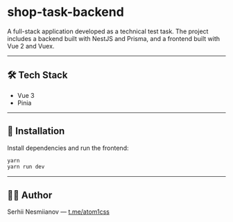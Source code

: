 # shop-task-backend

A full-stack application developed as a technical test task. The project includes a backend built with NestJS and Prisma, and a frontend built with Vue 2 and Vuex.

---

## 🛠 Tech Stack

- Vue 3
- Pinia

---

## 🚀 Installation

Install dependencies and run the frontend:

```bash
yarn
yarn run dev
```

---

## 🧑‍💻 Author

Serhii Nesmiianov — [t.me/atom1css](https://t.me/atom1css)

